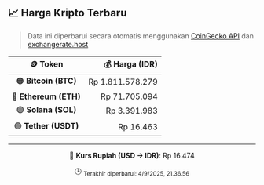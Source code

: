 

<!-- HARGA_KRIPTO -->
## 📈 Harga Kripto Terbaru

> Data ini diperbarui secara otomatis menggunakan [CoinGecko API](https://www.coingecko.com/) dan [exchangerate.host](https://exchangerate.host/)

<div align="center">

| 🪙 Token | 💰 Harga (IDR) |
|:------:|---------------:|
| 🟠 **Bitcoin (BTC)**   | Rp 1.811.578.279 |
| 🔵 **Ethereum (ETH)**  | Rp 71.705.094 |
| 🟣 **Solana (SOL)**    | Rp 3.391.983 |
| 🟢 **Tether (USDT)**   | Rp 16.463 |

---

💱 **Kurs Rupiah (USD → IDR)**: Rp 16.474

🕒 <sub>Terakhir diperbarui: 4/9/2025, 21.36.56</sub>

</div>
<!-- /HARGA_KRIPTO -->